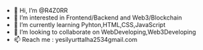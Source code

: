 - 👋 Hi, I’m @R4Z0RR
- 👀 I’m interested in Frontend/Backend and Web3/Blockchain
- 🌱 I’m currently learning Pyhton,HTML,CSS,JavaScript
- 💞️ I’m looking to collaborate on WebDeveloping,Web3Developing
- 📫 Reach me : yesilyurttalha2534gmail.com

<!---
R4Z0RR/R4Z0RR is a ✨ special ✨ repository because its `README.md` (this file) appears on your GitHub profile.
You can click the Preview link to take a look at your changes.
--->
